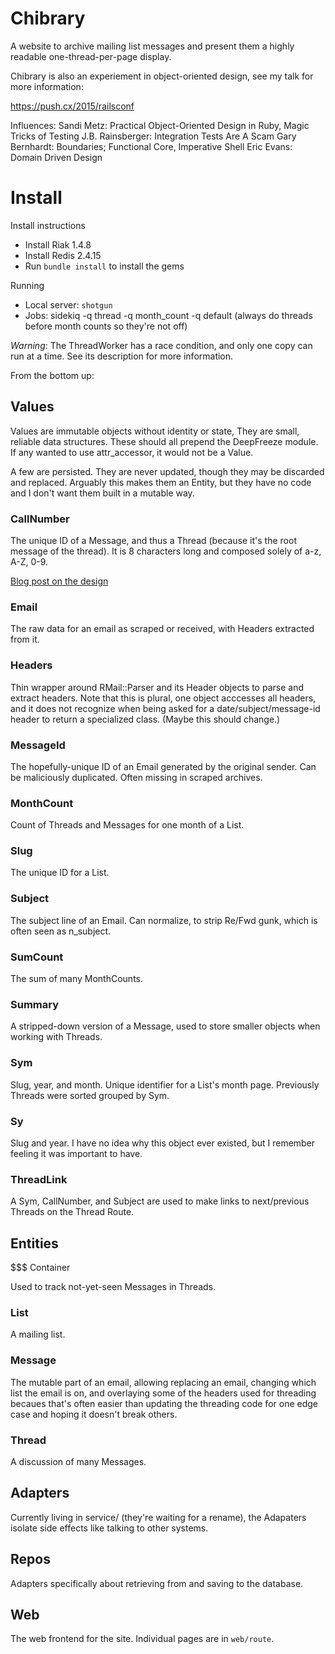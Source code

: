 Chibrary
========

A website to archive mailing list messages and present them a highly readable one-thread-per-page display.

Chibrary is also an experiement in object-oriented design, see my talk for more information:

https://push.cx/2015/railsconf

Influences:
  Sandi Metz: Practical Object-Oriented Design in Ruby, Magic Tricks of Testing
  J.B. Rainsberger: Integration Tests Are A Scam
  Gary Bernhardt: Boundaries; Functional Core, Imperative Shell
  Eric Evans: Domain Driven Design

# Install

Install instructions
* Install Riak 1.4.8
* Install Redis 2.4.15
* Run `bundle install` to install the gems

Running
* Local server: `shotgun`
* Jobs: sidekiq -q thread -q month_count -q default
  (always do threads before month counts so they're not off)

_Warning_: The ThreadWorker has a race condition, and only one copy can run at a time. See its description for more information.


From the bottom up:

## Values

Values are immutable objects without identity or state, They are small, reliable data structures. These should all prepend the DeepFreeze module. If any wanted to use attr_accessor, it would not be a Value.

A few are persisted. They are never updated, though they may be discarded and replaced. Arguably this makes them an Entity, but they have no code and I don't want them built in a mutable way.

### CallNumber

The unique ID of a Message, and thus a Thread (because it's the root message of the thread). It is 8 characters long and composed solely of a-z, A-Z, 0-9.

[Blog post on the design](http://push.cx/2014/distributed-id-generation-and-bit-packing-chibrary)

### Email

The raw data for an email as scraped or received, with Headers extracted from it.

### Headers

Thin wrapper around RMail::Parser and its Header objects to parse and extract headers. Note that this is plural, one object acccesses all headers, and it does not recognize when being asked for a date/subject/message-id header to return a specialized class. (Maybe this should change.)

### MessageId

The hopefully-unique ID of an Email generated by the original sender. Can be maliciously duplicated. Often missing in scraped archives.

### MonthCount

Count of Threads and Messages for one month of a List.

### Slug

The unique ID for a List.

### Subject

The subject line of an Email. Can normalize, to strip Re/Fwd gunk, which is often seen as n_subject.

### SumCount

The sum of many MonthCounts.

### Summary

A stripped-down version of a Message, used to store smaller objects when working with Threads.

### Sym

Slug, year, and month. Unique identifier for a List's month page. Previously Threads were sorted grouped by Sym.

### Sy

Slug and year. I have no idea why this object ever existed, but I remember feeling it was important to have.

### ThreadLink

A Sym, CallNumber, and Subject are used to make links to next/previous Threads on the Thread Route.


## Entities

$$$ Container

Used to track not-yet-seen Messages in Threads.

### List

A mailing list.

### Message

The mutable part of an email, allowing replacing an email, changing which list the email is on, and overlaying some of the headers used for threading becaues that's often easier than updating the threading code for one edge case and hoping it doesn't break others.

### Thread

A discussion of many Messages.

## Adapters

Currently living in service/ (they're waiting for a rename), the Adapaters isolate side effects like talking to other systems.

## Repos

Adapters specifically about retrieving from and saving to the database.

## Web

The web frontend for the site. Individual pages are in `web/route`.
